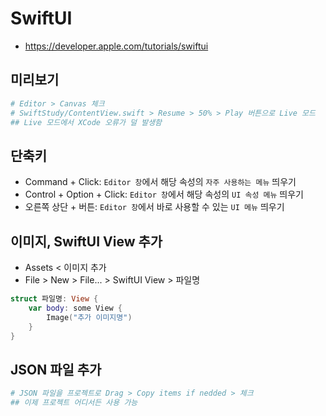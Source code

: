 # SwiftUI
* https://developer.apple.com/tutorials/swiftui

## 미리보기
```sh
# Editor > Canvas 체크
# SwiftStudy/ContentView.swift > Resume > 50% > Play 버튼으로 Live 모드
## Live 모드에서 XCode 오류가 덜 발생함
```

## 단축키
* Command + Click: `Editor 창`에서 해당 속성의 `자주 사용하는 메뉴` 띄우기
* Control + Option + Click: `Editor 창`에서 해당 속성의 `UI 속성 메뉴` 띄우기
* 오른쪽 상단 + 버튼: `Editor 창`에서 바로 사용할 수 있는 `UI 메뉴` 띄우기

## 이미지, SwiftUI View 추가
* Assets < 이미지 추가
* File > New > File... > SwiftUI View > 파일명
```swift
struct 파일명: View {
    var body: some View {
        Image("추가 이미지명")
    }
}
```

## JSON 파일 추가
```sh
# JSON 파일을 프로젝트로 Drag > Copy items if nedded > 체크
## 이제 프로젝트 어디서든 사용 가능
```

